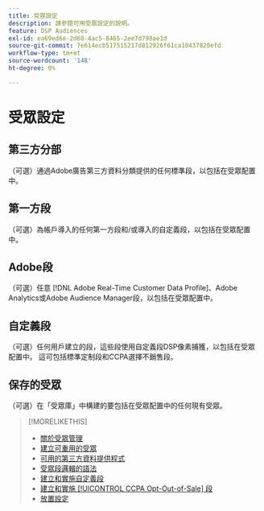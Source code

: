 ```yaml
---
title: 受眾設定
description: 請參閱可用受眾設定的說明。
feature: DSP Audiences
exl-id: ea69ed6e-2d68-4ac5-8465-2ee7d798ae1d
source-git-commit: 7e614ecb517515217d812926f61ca10437820efd
workflow-type: tm+mt
source-wordcount: '148'
ht-degree: 0%

---
```


# 受眾設定

## 第三方分部

（可選）通過Adobe廣告第三方資料分類提供的任何標準段，以包括在受眾配置中。

## 第一方段

（可選）為帳戶導入的任何第一方段和/或導入的自定義段，以包括在受眾配置中。

## Adobe段

（可選）任意 [!DNL Adobe Real-Time Customer Data Profile]、Adobe Analytics或Adobe Audience Manager段，以包括在受眾配置中。

## 自定義段

（可選）任何用戶建立的段，這些段使用自定義段DSP像素捕獲，以包括在受眾配置中。 這可包括標準定制段和CCPA選擇不銷售段。

## 保存的受眾

（可選）在「受眾庫」中構建的要包括在受眾配置中的任何現有受眾。

>[!MORELIKETHIS]
>
>* [關於受眾管理](audience-about.md)
>* [建立可重用的受眾](reusable-audience-create.md)
>* [可用的第三方資料提供程式](third-party-data-providers.md)
>* [受眾段邏輯的語法](audience-segment-logic-syntax.md)
>* [建立和實施自定義段](custom-segment-create.md)
>* [建立和實施 [!UICONTROL CCPA Opt-Out-of-Sale] 段](ccpa-opt-out-segment-create.md)
>* [放置設定](/help/dsp/campaign-management/placements/placement-settings.md)

